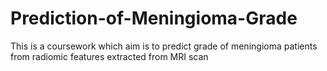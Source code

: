 # Prediction-of-Meningioma-Grade
This is a coursework which aim is to predict grade of meningioma patients from radiomic features extracted from MRI scan
